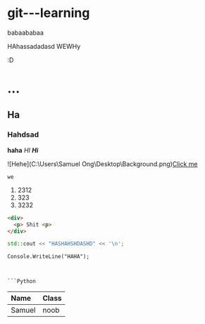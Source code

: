 # git---learning
babaababaa

HAhassadadasd
WEWHy

:D
# ...
## Ha
### Hahdsad

**haha**
*HI*
***Hi***

![Hehe](C:\Users\Samuel Ong\Desktop\Background.png)[Click me](www.google.com)

`we`
1. 2312
1. 323
1. 3232

```html
<div>
  <p> Shit <p>
</div>
```

```C++
std::cout << "HASHAHSHDASHD" << '\n';
```

```CSharp
Console.WriteLine("HAHA");
```

```Java

```

```

```Python

```

| Name | Class |
|:-----|:-----|
| Samuel | noob |
